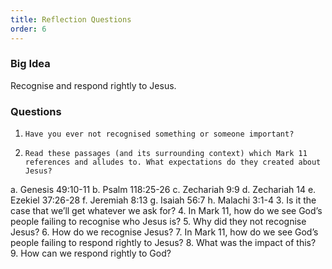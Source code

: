 ```yaml
---
title: Reflection Questions
order: 6
---
```


### Big Idea 
Recognise and respond rightly to Jesus. 


### Questions 
1.     Have you ever not recognised something or someone important?
2.     Read these passages (and its surrounding context) which Mark 11 references and alludes to. What expectations do they created about Jesus? 
a.     Genesis 49:10-11
b.    Psalm 118:25-26
c.     Zechariah 9:9
d.    Zechariah 14
e.     Ezekiel 37:26-28
f.      Jeremiah 8:13
g.    Isaiah 56:7
h.    Malachi 3:1-4
3.     Is it the case that we’ll get whatever we ask for? 
4.     In Mark 11, how do we see God’s people failing to recognise who Jesus is? 
5.     Why did they not recognise Jesus? 
6.     How do we recognise Jesus? 
7.     In Mark 11, how do we see God’s people failing to respond rightly to Jesus? 
8.     What was the impact of this? 
9.     How can we respond rightly to God? 
